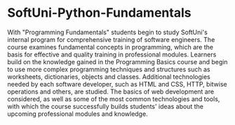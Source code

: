 # SoftUni-Python-Fundamentals
With "Programming Fundamentals" students begin to study SoftUni's internal program for comprehensive training of software engineers. The course examines fundamental concepts in programming, which are the basis for effective and quality training in professional modules. Learners build on the knowledge gained in the Programming Basics course and begin to use more complex programming techniques and structures such as worksheets, dictionaries, objects and classes. Additional technologies needed by each software developer, such as HTML and CSS, HTTP, bitwise operations and others, are studied. The basics of web development are considered, as well as some of the most common technologies and tools, with which the course successfully builds students' ideas about the upcoming professional modules and knowledge.
